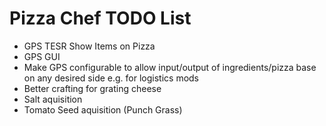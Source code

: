 # Pizza Chef TODO List
- GPS TESR Show Items on Pizza
- GPS GUI
- Make GPS configurable to allow input/output of ingredients/pizza base on any desired side e.g. for logistics mods
- Better crafting for grating cheese
- Salt aquisition
- Tomato Seed aquisition (Punch Grass)